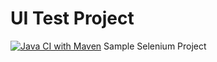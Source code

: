 # UI Test Project
[![Java CI with Maven](https://github.com/sampadrout/ui-wp-test/actions/workflows/main.yml/badge.svg)](https://github.com/sampadrout/ui-wp-test/actions/workflows/main.yml)
Sample Selenium Project
